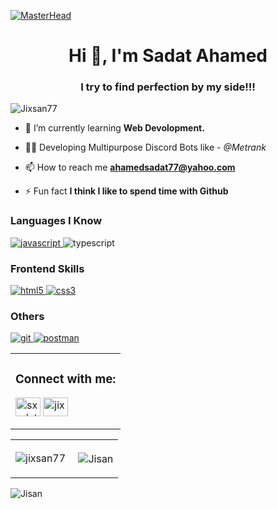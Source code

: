 [![MasterHead]()](https://github.com/Jixsan77)
<h1 align="center">Hi 👋, I'm Sadat Ahamed</h1>
<h3 align="center">I try to find perfection by my side!!!</h3>

<p align="left"> <img src="https://komarev.com/ghpvc/?username=jixsan77&label=Profile%20views&color=0e75b6&style=flat" alt="Jixsan77" /> </p>

- 🌱 I’m currently learning **Web Devolopment.**

- 👨‍💻 Developing Multipurpose Discord Bots like - *@Metrank*

- 📫 How to reach me **ahamedsadat77@yahoo.com**

- ⚡ Fun fact **I think I like to spend time with Github**

<h3 align="left">Languages I Know</h3>
<p align="left">
<a href="https://developer.mozilla.org/en-US/docs/Web/Java" target="_blank"> 
<img src="https://img.shields.io/badge/JavaScript-F7DF1E?style=for-the-badge&logo=javascript&logoColor=black" alt="javascript" /> </a> 
<img src="https://img.shields.io/badge/TypeScript-1572B6?style=for-the-badge&logo=typescript&logoColor=black" alt="typescript" /> </a> 

</p> 

<h3 align="left">Frontend Skills</h3>
<p align="left">
<a href="https://www.w3.org/html/" target="_blank"> <img src="https://img.shields.io/badge/HTML5-E34F26?style=for-the-badge&logo=html5&logoColor=white" alt="html5" /> </a>
<a href="https://www.w3schools.com/css/" target="_blank"> <img src="https://img.shields.io/badge/CSS3-1572B6?style=for-the-badge&logo=css3&logoColor=white" alt="css3" /> </a>

</p>

<h3 align="left">Others</h3>
<p align="left">
<a href="https://git-scm.com/" target="_blank"> <img src="https://img.shields.io/badge/Git-F05032?style=for-the-badge&logo=git&logoColor=white" alt="git" /> </a>
<a href="https://code.visualstudio.com" target="_blank"> <img src="https://img.shields.io/badge/VS_Code-0078D4?style=for-the-badge&logo=visual%20studio%20code&logoColor=white" alt="postman" /> </a>
</p>


<table>
 <tr>
  <td><h3 align="left">Connect with me:</h3>
<p align="left">
 

<a href="https://instagram.com/sxadat.77_" target="blank"><img align="center" src="https://raw.githubusercontent.com/rahuldkjain/github-profile-readme-generator/master/src/images/icons/Social/instagram.svg" alt="sxadat77" height="30" width="40" /></a>
<a href="https://www.youtube.com/c/jixsan77" target="blank"><img align="center" src="https://raw.githubusercontent.com/rahuldkjain/github-profile-readme-generator/master/src/images/icons/Social/youtube.svg" alt="jixsan77" height="30" width="40" /></a>

   </p></td>
 </tr>
 </table>






 <table>
        <tr>
           <td><p><img align="center" src="https://github-readme-streak-stats.herokuapp.com/?user=jixsan77&" alt="jixsan77" /></p></td>
            <td><p>&nbsp;<img align="center" src="https://github-readme-stats.vercel.app/api?username=Jixsan77&show_icons=true&locale=en" alt="Jisan" /></p></td>
        </tr>
    </table>


<p><img align="left" src="https://github-readme-stats.vercel.app/api/top-langs?username=Jixsan77&show_icons=true&locale=en&layout=compact" alt="Jisan" /></p>




